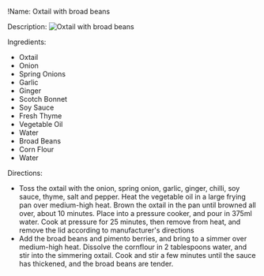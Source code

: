!Name: Oxtail with broad beans

Description:
![Oxtail with broad beans](https://www.themealdb.com/images/media/meals/1520083578.jpg "Oxtail with broad beans")

Ingredients:
- Oxtail
- Onion
- Spring Onions
- Garlic
- Ginger
- Scotch Bonnet
- Soy Sauce
- Fresh Thyme
- Vegetable Oil
- Water
- Broad Beans
- Corn Flour
- Water

Directions:
- Toss the oxtail with the onion, spring onion, garlic, ginger, chilli, soy sauce, thyme, salt and pepper. Heat the vegetable oil in a large frying pan over medium-high heat. Brown the oxtail in the pan until browned all over, about 10 minutes. Place into a pressure cooker, and pour in 375ml water. Cook at pressure for 25 minutes, then remove from heat, and remove the lid according to manufacturer's directions
- Add the broad beans and pimento berries, and bring to a simmer over medium-high heat. Dissolve the cornflour in 2 tablespoons water, and stir into the simmering oxtail. Cook and stir a few minutes until the sauce has thickened, and the broad beans are tender.
